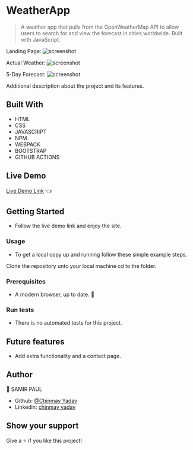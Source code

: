 
# WeatherApp

>  A weather app that pulls from the OpenWeatherMap API to allow users to search for and view the forecast in cities worldwide. Built with JavaScript.

Landing Page:
![screenshot](./assets/screenshot1.png)

Actual Weather:
![screenshot](./assets/screenshot2.png)

5-Day Forecast:
![screenshot](./assets/screenshot3.png)


Additional description about the project and its features.

## Built With

- HTML 
- CSS
- JAVASCRIPT
- NPM
- WEBPACK
- BOOTSTRAP
- GITHUB ACTIONS

## Live Demo

[Live Demo Link](https://github.com/Chinu1407/Weather-Forecasting-APP.git) :point_left:

## Getting Started
- Follow the live demo link and enjoy the site.

### Usage
- To get a local copy up and running follow these simple example steps.

Clone the repository unto your local machine cd to the folder.


### Prerequisites

- A modern browser, up to date.  :muscle:

### Run tests

- There is no automated tests for this project.

## Future features

- Add extra functionality and a contact page.

## Author

👤 SAMIR PAUL
- Github: [@Chinmay Yadav](https://github.com/Chinu1407/Weather-Forecasting-APP.git)  
- Linkedin: [chinmay yadav](https://www.linkedin.com/in/chinmay-yadav-90387a194/) 

## Show your support

Give a ⭐️ if you like this project!



